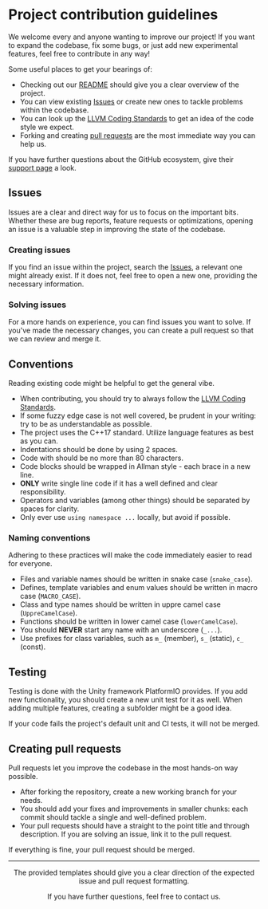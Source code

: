 # Project contribution guidelines

We welcome every and anyone wanting to improve our project! If you want to expand the codebase, fix some bugs, or just add new experimental features, feel free to contribute in any way!

Some useful places to get your bearings of:
- Checking out our [README](README.md) should give you a clear overview of the project.
- You can view existing [Issues](https://github.com/itsthatMatthew/Project-Thunderstrike/issues) or create new ones to tackle problems within the codebase.
- You can look up the [LLVM Coding Standards](https://llvm.org/docs/CodingStandards.html) to get an idea of the code style we expect.
- Forking and creating [pull requests](https://github.com/itsthatMatthew/Project-Thunderstrike/pulls) are the most immediate way you can help us.

If you have further questions about the GitHub ecosystem, give their [support page](https://support.github.com/) a look.

## Issues

Issues are a clear and direct way for us to focus on the important bits. Whether these are bug reports, feature requests or optimizations, opening an issue is a valuable step in improving the state of the codebase.

### Creating issues

If you find an issue within the project, search the [Issues](https://github.com/itsthatMatthew/Project-Thunderstrike/issues), a relevant one might already exist. If it does not, feel free to open a new one, providing the necessary information.

### Solving issues

For a more hands on experience, you can find issues you want to solve. If you've made the necessary changes, you can create a pull request so that we can review and merge it.

## Conventions

Reading existing code might be helpful to get the general vibe.

- When contributing, you should try to always follow the [LLVM Coding Standards](https://llvm.org/docs/CodingStandards.html).
- If some fuzzy edge case is not well covered, be prudent in your writing: try to be as understandable as possible.
- The project uses the C++17 standard. Utilize language features as best as you can.
- Indentations should be done by using 2 spaces.
- Code with should be no more than 80 characters.
- Code blocks should be wrapped in Allman style - each brace in a new line.
- **ONLY** write single line code if it has a well defined and clear responsibility.
- Operators and variables (among other things) should be separated by spaces for clarity.
- Only ever use `using namespace ...` locally, but avoid if possible.

### Naming conventions

Adhering to these practices will make the code immediately easier to read for everyone.

- Files and variable names should be written in snake case (`snake_case`).
- Defines, template variables and enum values should be written in macro case (`MACRO_CASE`).
- Class and type names should be written in uppre camel case (`UppreCamelCase`).
- Functions should be written in lower camel case (`lowerCamelCase`).
- You should **NEVER** start any name with an underscore (`_...`).
- Use prefixes for class variables, such as `m_` (member), `s_` (static), `c_` (const).

## Testing

Testing is done with the Unity framework PlatformIO provides. If you add new functionality, you should create a new unit test for it as well. When adding multiple features, creating a subfolder might be a good idea.

If your code fails the project's default unit and CI tests, it will not be merged.

## Creating pull requests

Pull requests let you improve the codebase in the most hands-on way possible.

- After forking the repository, create a new working branch for your needs.
- You should add your fixes and improvements in smaller chunks: each commit should tackle a single and well-defined problem.
- Your pull requests should have a straight to the point title and through description. If you are solving an issue, link it to the pull request.

If everything is fine, your pull request should be merged.

---

<footer style="text-align: center;">
The provided templates should give you a clear direction of the expected issue and pull request formatting.

If you have further questions, feel free to contact us.
</footer>
